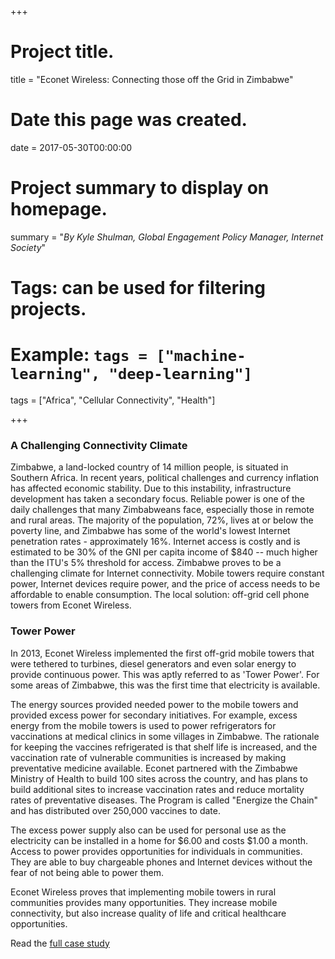 +++
# Project title.
title = "Econet Wireless: Connecting those off the Grid in Zimbabwe"

# Date this page was created.
date = 2017-05-30T00:00:00

# Project summary to display on homepage.
summary = "*By Kyle Shulman, Global Engagement Policy Manager, Internet Society*"

# Tags: can be used for filtering projects.
# Example: `tags = ["machine-learning", "deep-learning"]`
tags = ["Africa", "Cellular Connectivity", "Health"]


+++


### A Challenging Connectivity Climate

Zimbabwe, a land-locked country of 14 million people, is situated in
Southern Africa. In recent years, political challenges and currency
inflation has affected economic stability. Due to this instability,
infrastructure development has taken a secondary focus. Reliable power
is one of the daily challenges that many Zimbabweans face, especially
those in remote and rural areas. The majority of the population, 72%,
lives at or below the poverty line, and Zimbabwe has some of the world's
lowest Internet penetration rates - approximately 16%. Internet access
is costly and is estimated to be 30% of the GNI per capita income of
$840 -- much higher than the ITU's 5% threshold for access. Zimbabwe
proves to be a challenging climate for Internet connectivity. Mobile
towers require constant power, Internet devices require power, and the
price of access needs to be affordable to enable consumption. The local
solution: off-grid cell phone towers from Econet Wireless.

### Tower Power 

In 2013, Econet Wireless implemented the first off-grid mobile towers
that were tethered to turbines, diesel generators and even solar energy
to provide continuous power. This was aptly referred to as 'Tower
Power'. For some areas of Zimbabwe, this was the first time that
electricity is available.

The energy sources provided needed power to the mobile towers and
provided excess power for secondary initiatives. For example, excess
energy from the mobile towers is used to power refrigerators for
vaccinations at medical clinics in some villages in Zimbabwe. The
rationale for keeping the vaccines refrigerated is that shelf life is
increased, and the vaccination rate of vulnerable communities is
increased by making preventative medicine available. Econet partnered
with the Zimbabwe Ministry of Health to build 100 sites across the
country, and has plans to build additional sites to increase vaccination
rates and reduce mortality rates of preventative diseases. The Program
is called "Energize the Chain" and has distributed over 250,000 vaccines
to date.

The excess power supply also can be used for personal use as the
electricity can be installed in a home for $6.00 and costs $1.00 a
month. Access to power provides opportunities for individuals in
communities. They are able to buy chargeable phones and Internet devices
without the fear of not being able to power them.

Econet Wireless proves that implementing mobile towers in rural
communities provides many opportunities. They increase mobile
connectivity, but also increase quality of life and critical healthcare
opportunities.

Read the [full case study](/project/africa_health_energizethechain/)
